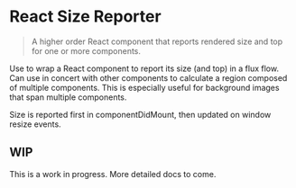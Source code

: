 # React Size Reporter
> A higher order React component that reports rendered size and top for one or more components.

Use to wrap a React component to report its size (and top) in a flux flow. Can use in concert with other components to calculate a region composed of multiple components. This is especially useful for background images that span multiple components.

Size is reported first in componentDidMount, then updated on window resize events.

## WIP
This is a work in progress. More detailed docs to come.
